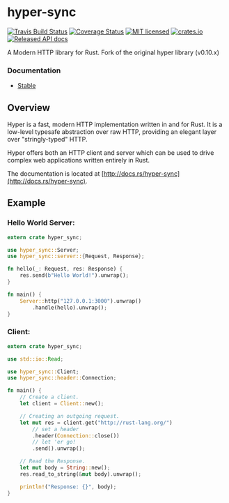 # hyper-sync

[![Travis Build Status](https://travis-ci.org/khvzak/hyper-sync.svg?branch=master)](https://travis-ci.org/khvzak/hyper-sync)
[![Coverage Status](https://coveralls.io/repos/github/khvzak/hyper-sync/badge.svg?branch=master)](https://coveralls.io/github/khvzak/hyper-sync?branch=master)
[![MIT licensed](https://img.shields.io/badge/license-MIT-blue.svg)](./LICENSE)
[![crates.io](http://meritbadge.herokuapp.com/hyper-sync)](https://crates.io/crates/hyper-sync)
[![Released API docs](https://docs.rs/hyper-sync/badge.svg)](https://docs.rs/hyper-sync)

A Modern HTTP library for Rust.
Fork of the original hyper library (v0.10.x)

### Documentation

- [Stable](http://docs.rs/hyper-sync)

## Overview

Hyper is a fast, modern HTTP implementation written in and for Rust. It
is a low-level typesafe abstraction over raw HTTP, providing an elegant
layer over "stringly-typed" HTTP.

Hyper offers both an HTTP client and server which can be used to drive
complex web applications written entirely in Rust.

The documentation is located at [http://docs.rs/hyper-sync](http://docs.rs/hyper-sync).

## Example

### Hello World Server:

```rust
extern crate hyper_sync;

use hyper_sync::Server;
use hyper_sync::server::{Request, Response};

fn hello(_: Request, res: Response) {
    res.send(b"Hello World!").unwrap();
}

fn main() {
    Server::http("127.0.0.1:3000").unwrap()
        .handle(hello).unwrap();
}
```

### Client:

```rust
extern crate hyper_sync;

use std::io::Read;

use hyper_sync::Client;
use hyper_sync::header::Connection;

fn main() {
    // Create a client.
    let client = Client::new();

    // Creating an outgoing request.
    let mut res = client.get("http://rust-lang.org/")
        // set a header
        .header(Connection::close())
        // let 'er go!
        .send().unwrap();

    // Read the Response.
    let mut body = String::new();
    res.read_to_string(&mut body).unwrap();

    println!("Response: {}", body);
}
```
